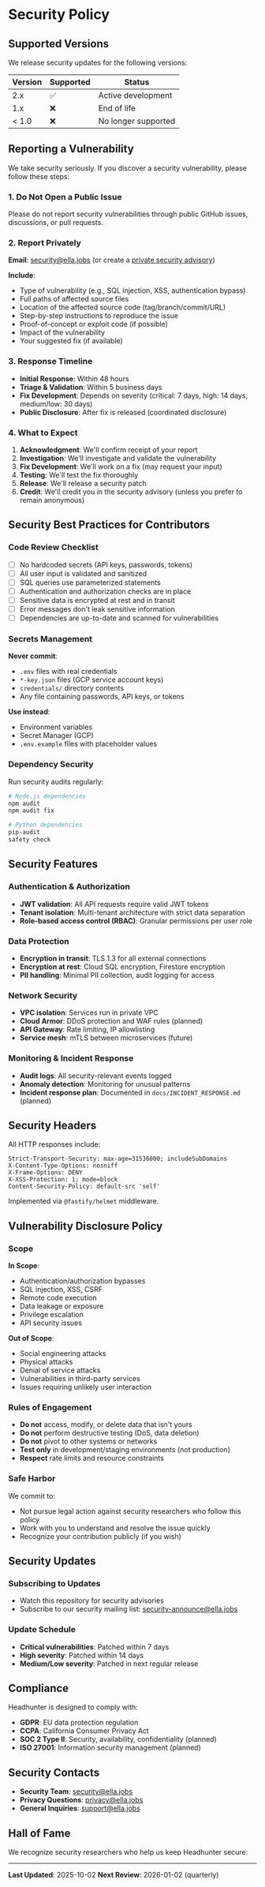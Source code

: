 # Security Policy

## Supported Versions

We release security updates for the following versions:

| Version | Supported          | Status |
| ------- | ------------------ | ------ |
| 2.x     | :white_check_mark: | Active development |
| 1.x     | :x:                | End of life |
| < 1.0   | :x:                | No longer supported |

## Reporting a Vulnerability

We take security seriously. If you discover a security vulnerability, please follow these steps:

### 1. **Do Not** Open a Public Issue

Please do not report security vulnerabilities through public GitHub issues, discussions, or pull requests.

### 2. Report Privately

**Email**: security@ella.jobs (or create a [private security advisory](https://github.com/YOUR_ORG/headhunter/security/advisories/new))

**Include**:
- Type of vulnerability (e.g., SQL injection, XSS, authentication bypass)
- Full paths of affected source files
- Location of the affected source code (tag/branch/commit/URL)
- Step-by-step instructions to reproduce the issue
- Proof-of-concept or exploit code (if possible)
- Impact of the vulnerability
- Your suggested fix (if available)

### 3. Response Timeline

- **Initial Response**: Within 48 hours
- **Triage & Validation**: Within 5 business days
- **Fix Development**: Depends on severity (critical: 7 days, high: 14 days, medium/low: 30 days)
- **Public Disclosure**: After fix is released (coordinated disclosure)

### 4. What to Expect

1. **Acknowledgment**: We'll confirm receipt of your report
2. **Investigation**: We'll investigate and validate the vulnerability
3. **Fix Development**: We'll work on a fix (may request your input)
4. **Testing**: We'll test the fix thoroughly
5. **Release**: We'll release a security patch
6. **Credit**: We'll credit you in the security advisory (unless you prefer to remain anonymous)

## Security Best Practices for Contributors

### Code Review Checklist

- [ ] No hardcoded secrets (API keys, passwords, tokens)
- [ ] All user input is validated and sanitized
- [ ] SQL queries use parameterized statements
- [ ] Authentication and authorization checks are in place
- [ ] Sensitive data is encrypted at rest and in transit
- [ ] Error messages don't leak sensitive information
- [ ] Dependencies are up-to-date and scanned for vulnerabilities

### Secrets Management

**Never commit**:
- `.env` files with real credentials
- `*-key.json` files (GCP service account keys)
- `credentials/` directory contents
- Any file containing passwords, API keys, or tokens

**Use instead**:
- Environment variables
- Secret Manager (GCP)
- `.env.example` files with placeholder values

### Dependency Security

Run security audits regularly:

```bash
# Node.js dependencies
npm audit
npm audit fix

# Python dependencies
pip-audit
safety check
```

## Security Features

### Authentication & Authorization

- **JWT validation**: All API requests require valid JWT tokens
- **Tenant isolation**: Multi-tenant architecture with strict data separation
- **Role-based access control (RBAC)**: Granular permissions per user role

### Data Protection

- **Encryption in transit**: TLS 1.3 for all external connections
- **Encryption at rest**: Cloud SQL encryption, Firestore encryption
- **PII handling**: Minimal PII collection, audit logging for access

### Network Security

- **VPC isolation**: Services run in private VPC
- **Cloud Armor**: DDoS protection and WAF rules (planned)
- **API Gateway**: Rate limiting, IP allowlisting
- **Service mesh**: mTLS between microservices (future)

### Monitoring & Incident Response

- **Audit logs**: All security-relevant events logged
- **Anomaly detection**: Monitoring for unusual patterns
- **Incident response plan**: Documented in `docs/INCIDENT_RESPONSE.md` (planned)

## Security Headers

All HTTP responses include:

```
Strict-Transport-Security: max-age=31536000; includeSubDomains
X-Content-Type-Options: nosniff
X-Frame-Options: DENY
X-XSS-Protection: 1; mode=block
Content-Security-Policy: default-src 'self'
```

Implemented via `@fastify/helmet` middleware.

## Vulnerability Disclosure Policy

### Scope

**In Scope**:
- Authentication/authorization bypasses
- SQL injection, XSS, CSRF
- Remote code execution
- Data leakage or exposure
- Privilege escalation
- API security issues

**Out of Scope**:
- Social engineering attacks
- Physical attacks
- Denial of service attacks
- Vulnerabilities in third-party services
- Issues requiring unlikely user interaction

### Rules of Engagement

- **Do not** access, modify, or delete data that isn't yours
- **Do not** perform destructive testing (DoS, data deletion)
- **Do not** pivot to other systems or networks
- **Test only** in development/staging environments (not production)
- **Respect** rate limits and resource constraints

### Safe Harbor

We commit to:
- Not pursue legal action against security researchers who follow this policy
- Work with you to understand and resolve the issue quickly
- Recognize your contribution publicly (if you wish)

## Security Updates

### Subscribing to Updates

- Watch this repository for security advisories
- Subscribe to our security mailing list: security-announce@ella.jobs

### Update Schedule

- **Critical vulnerabilities**: Patched within 7 days
- **High severity**: Patched within 14 days
- **Medium/Low severity**: Patched in next regular release

## Compliance

Headhunter is designed to comply with:

- **GDPR**: EU data protection regulation
- **CCPA**: California Consumer Privacy Act
- **SOC 2 Type II**: Security, availability, confidentiality (planned)
- **ISO 27001**: Information security management (planned)

## Security Contacts

- **Security Team**: security@ella.jobs
- **Privacy Questions**: privacy@ella.jobs
- **General Inquiries**: support@ella.jobs

## Hall of Fame

We recognize security researchers who help us keep Headhunter secure:

<!-- Security researchers will be listed here after coordinated disclosure -->

---

**Last Updated**: 2025-10-02
**Next Review**: 2026-01-02 (quarterly)
